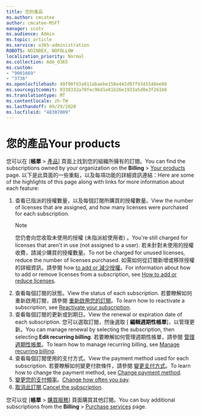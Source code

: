 ```yaml
---
title: 您的產品
ms.author: cmcatee
author: cmcatee-MSFT
manager: scotv
ms.audience: Admin
ms.topic: article
ms.service: o365-administration
ROBOTS: NOINDEX, NOFOLLOW
localization_priority: Normal
ms.collection: Adm_O365
ms.custom:
- "9001669"
- "3736"
ms.openlocfilehash: 49f90fd3a911abaebe158e442d97f9345548ee88
ms.sourcegitcommit: 0338332a70fec9bd1e81b26e1933a5d0e3f261b6
ms.translationtype: MT
ms.contentlocale: zh-TW
ms.lasthandoff: 09/29/2020
ms.locfileid: "48307009"
---
```

# <a name="your-products"></a><span data-ttu-id="2e0ce-102">您的產品</span><span class="sxs-lookup"><span data-stu-id="2e0ce-102">Your products</span></span>

<span data-ttu-id="2e0ce-103">您可以在 [**帳單**  >  [產品](https://go.microsoft.com/fwlink/p/?linkid=842054)] 頁面上找到您的組織所擁有的訂閱。</span><span class="sxs-lookup"><span data-stu-id="2e0ce-103">You can find the subscriptions owned by your organization on the **Billing** > [Your products](https://go.microsoft.com/fwlink/p/?linkid=842054) page.</span></span> <span data-ttu-id="2e0ce-104">以下是此頁面的一些重點，以及每項功能的詳細資訊連結：</span><span class="sxs-lookup"><span data-stu-id="2e0ce-104">Here are some of the highlights of this page along with links for more information about each feature:</span></span>

1. <span data-ttu-id="2e0ce-105">查看已指派的授權數量，以及每個訂閱所購買的授權數量。</span><span class="sxs-lookup"><span data-stu-id="2e0ce-105">View the number of licenses that are assigned, and how many licenses were purchased for each subscription.</span></span>
    > [!NOTE]
    > <span data-ttu-id="2e0ce-106">您仍會向您收取未使用的授權 (未指派給使用者) 。</span><span class="sxs-lookup"><span data-stu-id="2e0ce-106">You're still charged for licenses that aren't in use (not assigned to a user).</span></span> <span data-ttu-id="2e0ce-107">若未針對未使用的授權收費，請減少購買的授權數量。</span><span class="sxs-lookup"><span data-stu-id="2e0ce-107">To not be charged for unused licenses, reduce the number of licenses purchased.</span></span> <span data-ttu-id="2e0ce-108">如需如何從訂閱新增或移除授權的詳細資訊，請參閱 how [to add or 減少授權](https://docs.microsoft.com/alchemyinsights/how-to-add-or-reduce-licenses)。</span><span class="sxs-lookup"><span data-stu-id="2e0ce-108">For information about how to add or remove licenses from a subscription, see [How to add or reduce licenses](https://docs.microsoft.com/alchemyinsights/how-to-add-or-reduce-licenses).</span></span>
2. <span data-ttu-id="2e0ce-109">查看每個訂閱的狀態。</span><span class="sxs-lookup"><span data-stu-id="2e0ce-109">View the status of each subscription.</span></span> <span data-ttu-id="2e0ce-110">若要瞭解如何重新啟用訂閱，請參閱 [重新啟用您的訂閱](reactivate-your-subscription.md)。</span><span class="sxs-lookup"><span data-stu-id="2e0ce-110">To learn how to reactivate a subscription, see [Reactivate your subscription](reactivate-your-subscription.md).</span></span>
3. <span data-ttu-id="2e0ce-111">查看每個訂閱的更新或到期日。</span><span class="sxs-lookup"><span data-stu-id="2e0ce-111">View the renewal or expiration date of each subscription.</span></span> <span data-ttu-id="2e0ce-112">您可以選取訂閱，然後選取 [ **編輯週期性帳單**]，以管理更新。</span><span class="sxs-lookup"><span data-stu-id="2e0ce-112">You can manage renewal by selecting the subscription, then selecting **Edit recurring billing**.</span></span> <span data-ttu-id="2e0ce-113">若要瞭解如何管理週期性帳單，請參閱 [管理週期性帳單](manage-auto-renewal.md)。</span><span class="sxs-lookup"><span data-stu-id="2e0ce-113">To learn how to manage recurring billing, see [Manage recurring billing](manage-auto-renewal.md).</span></span>
4. <span data-ttu-id="2e0ce-114">查看每個訂閱使用的支付方式。</span><span class="sxs-lookup"><span data-stu-id="2e0ce-114">View the payment method used for each subscription.</span></span> <span data-ttu-id="2e0ce-115">若要瞭解如何變更付款條件，請參閱 [變更支付方式](change-payment-method.md)。</span><span class="sxs-lookup"><span data-stu-id="2e0ce-115">To learn how to change the payment method, see [Change payment method](change-payment-method.md).</span></span>
5. <span data-ttu-id="2e0ce-116">[變更您的支付頻率](change-how-often-you-pay.md)。</span><span class="sxs-lookup"><span data-stu-id="2e0ce-116">[Change how often you pay](change-how-often-you-pay.md).</span></span>
6. <span data-ttu-id="2e0ce-117">[取消此訂閱](https://go.microsoft.com/fwlink/?linkid=2119113).</span><span class="sxs-lookup"><span data-stu-id="2e0ce-117">[Cancel the subscription](https://go.microsoft.com/fwlink/?linkid=2119113).</span></span>

<span data-ttu-id="2e0ce-118">您可以從 [**帳單**  >  [購買服務](https://go.microsoft.com/fwlink/p/?linkid=868433)] 頁面購買其他訂閱。</span><span class="sxs-lookup"><span data-stu-id="2e0ce-118">You can buy additional subscriptions from the **Billing** > [Purchase services](https://go.microsoft.com/fwlink/p/?linkid=868433) page.</span></span>